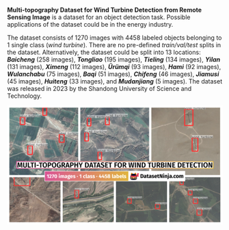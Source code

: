 **Multi-topography Dataset for Wind Turbine Detection from Remote Sensing Image** is a dataset for an object detection task. Possible applications of the dataset could be in the energy industry. 

The dataset consists of 1270 images with 4458 labeled objects belonging to 1 single class (*wind turbine*). There are no pre-defined <i>train/val/test</i> splits in the dataset. Alternatively, the dataset could be split into 13 locations: ***Baicheng*** (258 images), ***Tongliao*** (195 images), ***Tieling*** (134 images), ***Yilan*** (131 images), ***Ximeng*** (112 images), ***Ürümqi*** (93 images), ***Hami*** (92 images), ***Wulanchabu*** (75 images), ***Baqi*** (51 images), ***Chifeng*** (46 images), ***Jiamusi*** (45 images), ***Huiteng*** (33 images), and ***Mudanjiang*** (5 images). The dataset was released in 2023 by the Shandong University of Science and Technology.

<img src="https://github.com/dataset-ninja/multi-topography-dataset-for-wind-turbine-detection/raw/main/visualizations/poster.png">
